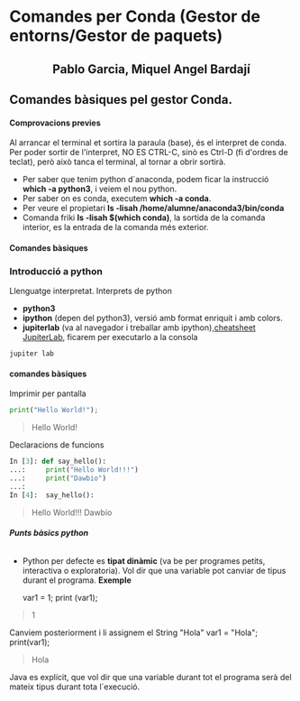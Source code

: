# Comandes per Conda (Gestor de entorns/Gestor de paquets)
##              <center>Pablo Garcia, Miquel Angel Bardají</center>

## Comandes bàsiques pel gestor Conda.

#### Comprovacions previes
Al arrancar el terminal et sortira la paraula (base), és el interpret de conda.
Per poder sortir de l'interpret, NO ES CTRL-C, sinò es Ctrl-D (fi d'ordres de teclat), però això tanca el terminal, al tornar a obrir sortirà.
- Per saber que tenim python d´anaconda, podem ficar la instrucció **which -a python3**, i veiem el nou python.
- Per saber on es conda, executem **which -a conda**.
- Per veure el propietari **ls -lisah /home/alumne/anaconda3/bin/conda**
- Comanda friki **ls -lisah $(which conda)**, la sortida de la comanda interior, es la entrada de la comanda més exterior.

#### Comandes bàsiques

### Introducció a python

Llenguatge interpretat. Interprets de python
- **python3**
- **ipython** (depen del python3), versió amb format enriquit i amb colors.
- **jupiterlab** (va al navegador i treballar amb ipython),[cheatsheet JupiterLab](https://blog.ja-ke.tech/assets/jupyterlab-shortcuts/Shortcuts.png "cheatsheet JupiterLab"), ficarem per executarlo a la consola 

```jupiter lab``` 




#### comandes bàsiques
Imprimir per pantalla
```python
print("Hello World!");
```

>Hello World!

Declaracions de funcions
```python
In [3]: def say_hello():
...:     print("Hello World!!!")
...:     print("Dawbio")
...: 
In [4]:  say_hello():

```
>Hello World!!!
>Dawbio

###### ***Punts bàsics python***

- Python per defecte es **tipat dinàmic** (va be per programes petits, interactiva o exploratoria). Vol dir que una variable pot canviar de tipus durant el programa. **Exemple**

    var1 = 1;
    print (var1);
 > 1

 Canviem posteriorment i li assignem el String "Hola"
     var1 = "Hola";
    print(var1);
> Hola

 Java es explícit, que vol dir que una variable durant tot el programa serà del mateix tipus durant tota l´execució.


		



		 
